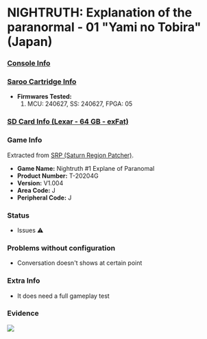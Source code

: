 # NIGHTRUTH: Explanation of the paranormal - 01 "Yami no Tobira" (Japan)

### [Console Info](../../../../../Info/Consoles/VA13/README.md)

### [Saroo Cartridge Info](../../../../../Info/Cartridges/RetroGameParadiseStore/1.32F/README.md)

- <b>Firmwares Tested:</b>
  1. MCU: 240627, SS: 240627, FPGA: 05

### [SD Card Info (Lexar - 64 GB - exFat)](../../../../../Info/SdCards/Lexar/64GB/exfat/README.md)

### Game Info

Extracted from [SRP (Saturn Region Patcher)](https://segaxtreme.net/resources/saturn-region-patcher.81/download).

- <b>Game Name:</b> Nightruth #1 Explane of Paranomal
- <b>Product Number:</b> T-20204G
- <b>Version:</b> V1.004
- <b>Area Code:</b> J
- <b>Peripheral Code:</b> J

### Status

- Issues :warning:

### Problems without configuration

- Conversation doesn't shows at certain point

### Extra Info

- It does need a full gameplay test

### Evidence

[![](https://img.youtube.com/vi/g_tgZUjou2w/0.jpg)](https://www.youtube.com/watch?v=g_tgZUjou2w)
